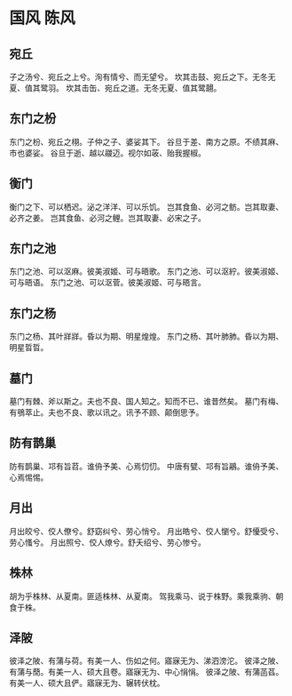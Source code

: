 # 国风 陈风


## 宛丘

子之汤兮、宛丘之上兮。洵有情兮、而无望兮。
坎其击鼓、宛丘之下。无冬无夏、值其鹭羽。
坎其击缶、宛丘之道。无冬无夏、值其鹭翿。


## 东门之枌

东门之枌、宛丘之栩。子仲之子、婆娑其下。
谷旦于差、南方之原。不绩其麻、市也婆娑。
谷旦于逝、越以鬷迈。视尔如荍、贻我握椒。


## 衡门

衡门之下、可以栖迟。泌之洋洋、可以乐饥。
岂其食鱼、必河之鲂。岂其取妻、必齐之姜。
岂其食鱼、必河之鲤。岂其取妻、必宋之子。


## 东门之池

东门之池、可以沤麻。彼美淑姬、可与晤歌。
东门之池、可以沤紵。彼美淑姬、可与晤语。
东门之池、可以沤菅。彼美淑姬、可与晤言。


## 东门之杨

东门之杨、其叶牂牂。昏以为期、明星煌煌。
东门之杨、其叶肺肺。昏以为期、明星晢晢。


## 墓门

墓门有棘、斧以斯之。夫也不良、国人知之。知而不已、谁昔然矣。
墓门有梅、有鴞萃止。夫也不良、歌以讯之。讯予不顾、颠倒思予。


## 防有鹊巢

防有鹊巢、邛有旨苕。谁侜予美、心焉忉忉。
中唐有甓、邛有旨鷊。谁侜予美、心焉惕惕。


## 月出

月出皎兮、佼人僚兮。舒窈纠兮、劳心悄兮。
月出皓兮、佼人懰兮。舒懮受兮、劳心慅兮。
月出照兮、佼人燎兮。舒夭绍兮、劳心惨兮。


## 株林

胡为乎株林、从夏南。匪适株林、从夏南。
驾我乘马、说于株野。乘我乘驹、朝食于株。


## 泽陂

彼泽之陂、有蒲与荷。有美一人、伤如之何。寤寐无为、涕泗滂沱。
彼泽之陂、有蒲与蕑。有美一人、硕大且卷。寤寐无为、中心悁悁。
彼泽之陂、有蒲菡萏。有美一人、硕大且俨。寤寐无为、辗转伏枕。

